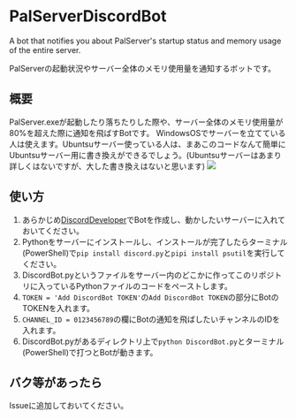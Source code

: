 # PalServerDiscordBot
A bot that notifies you about PalServer's startup status and memory usage of the entire server.

PalServerの起動状況やサーバー全体のメモリ使用量を通知するボットです。

## 概要
PalServer.exeが起動したり落ちたりした際や、サーバー全体のメモリ使用量が80%を超えた際に通知を飛ばすBotです。
WindowsOSでサーバーを立てている人は使えます。Ubuntsuサーバー使っている人は、まあこのコードなんて簡単にUbuntsuサーバー用に書き換えができるでしょう。(Ubuntsuサーバーはあまり詳しくはないですが、大した書き換えはないと思います)
![](https://helkun.dev/image/works/PalServerDiscordBot.png)

## 使い方
1. あらかじめ[DiscordDeveloper](https://discord.com/developers/applications)でBotを作成し、動かしたいサーバーに入れておいてください。
2. Pythonをサーバーにインストールし、インストールが完了したらターミナル(PowerShell)で`pip install discord.py`と`pipi install psutil`を実行してください。
3. DiscordBot.pyというファイルをサーバー内のどこかに作ってこのリポジトリに入っているPythonファイルのコードをペーストします。
4. `TOKEN = 'Add DiscordBot TOKEN'`の`Add DiscordBot TOKEN`の部分にBotのTOKENを入れます。
5. `CHANNEL_ID = 0123456789`の欄にBotの通知を飛ばしたいチャンネルのIDを入れます。
6. DiscordBot.pyがあるディレクトリ上で`python DiscordBot.py`とターミナル(PowerShell)で打つとBotが動きます。

## バク等があったら
Issueに追加しておいてください。
